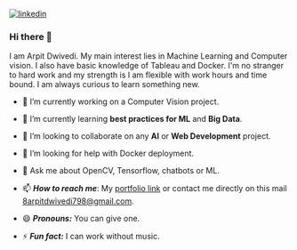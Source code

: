 [![linkedin](https://github.com/arpit-dwivedi/arpit-dwivedi.github.io/blob/master/assets/img/Webp.net-resizeimage.png)](https://www.linkedin.com/in/dwivedi-arpit/)

### Hi there 👋

I am Arpit Dwivedi. My main interest lies in Machine Learning and Computer vision. I also have basic knowledge of Tableau and Docker. I'm no stranger to hard work and my strength is I am flexible with work hours and time bound. I am always curious to learn something new.

<!--
**arpit-dwivedi/arpit-dwivedi** is a ✨ _special_ ✨ repository because its `README.md` (this file) appears on your GitHub profile.

[![Linkedin Badge](https://img.shields.io/badge/-Shivansh%20Srivastava-blue?style=social&logo=Linkedin&logoColor=blue&link=https://www.linkedin.com/in/shivansh-srivastava24/)](https://www.linkedin.com/in/shivansh-srivastava24/) [![Twitter Badge](http://img.shields.io/badge/-@Shivans01939094-1ca0f1?style=social&logo=twitter&logoColor=blue&link=https://twitter.com/Shivans01939094)](https://twitter.com/Shivans01939094) [![GitHub followers](https://img.shields.io/github/followers/Shivansh2407?label=Follow&style=social)](https://github.com/Shivansh2407/?tab=follow) [![Gmail Badge](https://img.shields.io/badge/-shivanshsrivastava2000-c14438?style=social&logo=Gmail&logoColor=red&link=mailto:shivanshsrivastava2000@gmail.com)](mailto:shivanshsrivastava2000@gmail.com) 
---

Here are some ideas to get you started:

- 🔭 I’m currently working on ...
- 🌱 I’m currently learning ...
- 👯 I’m looking to collaborate on ...
- 🤔 I’m looking for help with ...
- 💬 Ask me about ...
- 📫 How to reach me: ...
- 😄 Pronouns: ...
- ⚡ Fun fact: ...
-->

- 🔭 I’m currently working on a Computer Vision project.

- 🌱 I’m currently learning **best practices for ML** and **Big Data**.

- 👯 I’m looking to collaborate on any **AI** or **Web Development** project.

- 🤔 I’m looking for help with Docker deployment.

- 💬 Ask me about OpenCV, Tensorflow, chatbots or ML.

- 📫 ***How to reach me***: My [portfolio link](http://arpit-dwivedi.me/) or contact me directly on this mail [8arpitdwivedi798@gmail.com](mailto:8arpitdwivedi798@gmail.com).

- 😄 ***Pronouns:*** You can give one.

- ⚡ ***Fun fact:*** I can work without music. 
